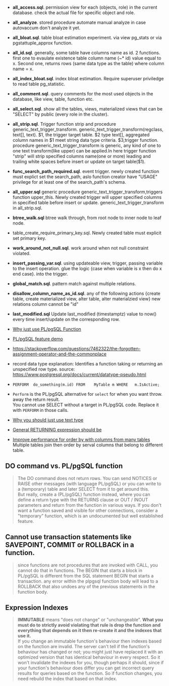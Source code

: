 
* **all_access.sql**. permission view for each (objects, role) in the current database. check the actual file for specific object and role.

* **all_analyze**. stored procedure automate manual analyze in case autovaccum don't analyze it yet.
* **all_bloat.sql**. table bloat estimation experiment. via view pg_stats or via pgstattuple_approx function. 

* **all_id.sql**. generally, some table have columns name as id. 2 functions. first one to evaulate existence table column name (~* id) value equal to x. Second one, returns rows (same data type as the table) where column name = x. 

* **all_index_bloat.sql**. index bloat estimation. Require superuser priviledge to read table pg_statistic.

* **all_comment.sql**. query comments for the most used objects in the database, like view, table, function etc.

* **all_select.sql**. show all the tables, views, materialized views that can be "SELECT" by public (every role in the cluster).

* **all_strip.sql**. Trigger function strip and procedure generic_text_trigger_transform. generic_text_trigger_transform(regclass, text[], text). $1, the trigger target table. $2 type text[], aggregated column names in $1 meet string data type criteria. $3,trigger function. procedure generic_text_trigger_transform is  generic, any kind of one to one text transform(like upper) can be applied.In here trigger function "strip" will strip specified columns name(one or more) leading and trailing white spaces before insert or update on target table($1).
* **func_search_path_required.sql**. event trigger. newly created function must explict set the search_path, aslo function creator have "USAGE" privilege for at least one of the search_path's schema.

* **all_upper.sql** generic procedure generic_text_trigger_transform,triggers function upper_this. Newly created trigger will upper specified  columns in specified table before insert or update. generic_text_trigger_transform in all_strip.sql.

* **btree_walk.sql**  btree walk through, from root node to inner node to leaf node.

* table_create_require_primary_key.sql. Newly created table must explicit set primary key.
* **work_around_not_null.sql**. work around when not null constraint violated.
* **insert_passing_var.sql**.    using updateable view, trigger, passing variable to the insert operation. glue the logic {case when variable is x then do x end case}. into the trigger.
* **global_match.sql**. pattern match against multiple relations.
* **disallow_column_name_as_id.sql**. any of the following actions {create table, create materialized view, alter table, alter materialzied view} new relations column cannot be "id"

* **last_modified.sql** Update last_modified (timestamptz) value to now() every time insert/update on the corresponding row.

* [Why just use PL/pgSQL Function](https://stackoverflow.com/questions/7510092/what-are-the-pros-and-cons-of-performing-calculations-in-sql-vs-in-your-applica/7518619#7518619)      
* [PL/pgSQL feature demo](https://stackoverflow.com/questions/7945932/how-to-return-result-of-a-select-inside-a-function-in-postgresql/7945958#7945958)           
* https://stackoverflow.com/questions/7462322/the-forgotten-assignment-operator-and-the-commonplace
* record data type explanation: Identifies a function taking or returning an unspecified row type. source: https://www.postgresql.org/docs/current/datatype-pseudo.html                
*  `PERFORM  do_something(m.id) FROM    MyTable m WHERE   m.IsActive;`
* `Perform`  is the PL/pgSQL alternative for `select` for when you want throw.
away the return result.   
 You cannot use SELECT without a target in PL/pgSQL code. Replace it with `PERFORM` in those calls. 
* [Why you should just use text type](https://stackoverflow.com/questions/10758149/cast-produces-returned-type-character-varying-does-not-match-expected-type-char)
* [General RETURNING expression should be](https://stackoverflow.com/questions/40864464/postgresql-pgadmin-error-return-cannot-have-a-parameter-in-function-returning-s)             
* [Improve performance for order by with columns from many tables](https://dba.stackexchange.com/questions/112679/improve-performance-for-order-by-with-columns-from-many-tables/112680#112680) Multiple tables join then order by serval columns that belong to different table.     

## DO command vs. PL/pgSQL function
> The DO command does not return rows. You can send NOTICES or RAISE other messages (with language PL/pgSQL) or you can write to a (temporary) table and later SELECT from it to get around this.           
>But really, create a (PL/pgSQL) function instead, where you can define a return type with the RETURNS clause or OUT / INOUT parameters and return from the function in various ways.
> If you don't want a function saved and visible for other connections, consider a "temporary" function, which is an undocumented but well established feature.

## Cannot use transaction statements like SAVEPOINT, COMMIT or ROLLBACK in a function.
>  since functions are not procedures that are invoked with CALL, you cannot do that in functions.
The BEGIN that starts a block in PL/pgSQL is different from the SQL statement BEGIN that starts a transaction.
any error within the plpgsql function body will lead to a ROLLBACK that also undoes any of the previous statements in the function body.

## Expression Indexes 
>**IMMUTABLE** means "does not change" or "unchangeable". **What you must do to
> strictly avoid violating that rule is drop the function and everything that
> depends on it then re-create it and the indexes that use it.**                                            
> If you change an immutable function's behaviour then indexes based on the function are invalid. The server can't tell if the function's behaviour has  changed or not; you might just have replaced it with an optimized version that has identical behaviour in every respect. So it won't invalidate the indexes for you, though perhaps it should, since if your function's behaviour does differ you can get incorrect query results for queries based on the function. So if function changes, you need rebuild the index that based on that index.                     